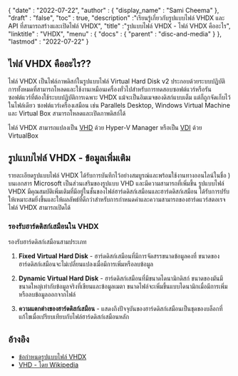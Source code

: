 {
  "date" : "2022-07-22",
  "author" : {
    "display_name" : "Sami Cheema"
},
  "draft" : "false",
   "toc" : true,
  "description" :"เรียนรู้เกี่ยวกับรูปแบบไฟล์ VHDX และ API ที่สามารถสร้างและเปิดไฟล์ VHDX",
  "title" :"รูปแบบไฟล์ VHDX - ไฟล์ VHDX คืออะไร",
  "linktitle" : "VHDX",
  "menu" : {
    "docs" : {
      "parent" : "disc-and-media"
}
},
  "lastmod" : "2022-07-22"
}

## ไฟล์ VHDX คืออะไร??

ไฟล์ VHDX เป็นไฟล์ภาพดิสก์ในรูปแบบไฟล์ Virtual Hard Disk v2 ประกอบด้วยระบบปฏิบัติการทั้งหมดที่สามารถโหลดและใช้งานเหมือนเครื่องทั่วไปสำหรับการทดสอบซอฟต์แวร์หรือรันซอฟต์แวร์ที่ต้องใช้ระบบปฏิบัติการเฉพาะ VHDX แม้จะเป็นอิมเมจของดิสก์แบบเต็ม แต่ก็ถูกจัดเก็บไว้ในไฟล์เดียว ซอฟต์แวร์เครื่องเสมือน เช่น Parallels Desktop, Windows Virtual Machine และ Virtual Box สามารถโหลดและเปิดภาพดิสก์ได้

ไฟล์ VHDX สามารถแปลงเป็น [VHD](/th/disc-and-media/vhd/) ด้วย Hyper-V Manager หรือเป็น [VDI](/th/disc-and-media/vdi/) ด้วย VirtualBox

## รูปแบบไฟล์ VHDX - ข้อมูลเพิ่มเติม

รายละเอียดรูปแบบไฟล์ VHDX ได้รับการบันทึกไว้อย่างสมบูรณ์และพร้อมใช้งานทางออนไลน์ในชื่อ ) บนเอกสาร Microsoft เป็นส่วนเสริมของรูปแบบ VHD และมีความสามารถที่เพิ่มขึ้น รูปแบบไฟล์ VHDX มีคุณสมบัติเพิ่มเติมที่มีอยู่ในชั้นของไฟล์ฮาร์ดดิสก์เสมือนและฮาร์ดดิสก์เสมือน ได้รับการปรับให้เหมาะสมยิ่งขึ้นและให้ผลลัพธ์ที่ดีกว่าสำหรับการกำหนดค่าและความสามารถของฮาร์ดแวร์สตอเรจ ไฟล์ VHDX สามารถเปิดได้

### รองรับฮาร์ดดิสก์เสมือนใน VHDX

รองรับฮาร์ดดิสก์เสมือนสามประเภท

1. **Fixed Virtual Hard Disk** - ฮาร์ดดิสก์เสมือนที่มีการจัดสรรขนาดข้อมูลคงที่ ขนาดของฮาร์ดดิสก์เสมือนจะไม่เปลี่ยนแปลงเมื่อมีการเพิ่มหรือลบข้อมูล

1. **Dynamic Virtual Hard Disk** - ฮาร์ดดิสก์เสมือนที่มีขนาดไดนามิกดิสก์ ขนาดของมันมีขนาดใหญ่เท่ากับข้อมูลจริงที่เขียนและข้อมูลเมตา ขนาดไฟล์จะเพิ่มขึ้นแบบไดนามิกเมื่อมีการเพิ่มหรือลบข้อมูลออกจากไฟล์

1. **ความแตกต่างของฮาร์ดดิสก์เสมือน** - แสดงถึงปัจจุบันของฮาร์ดดิสก์เสมือนเป็นชุดของบล็อกที่แก้ไขเมื่อเปรียบเทียบกับไฟล์ฮาร์ดดิสก์เสมือนหลัก

## อ้างอิง

* [ข้อกำหนดรูปแบบไฟล์ VHDX](https://learn.microsoft.com/en-us/openspecs/windows_protocols/ms-vhdx/83e061f8-f6e2-4de1-91bd-5d518a43d477)
* [VHD - โดย Wikipedia](https://en.wikipedia.org/wiki/VHD_(file_format))

